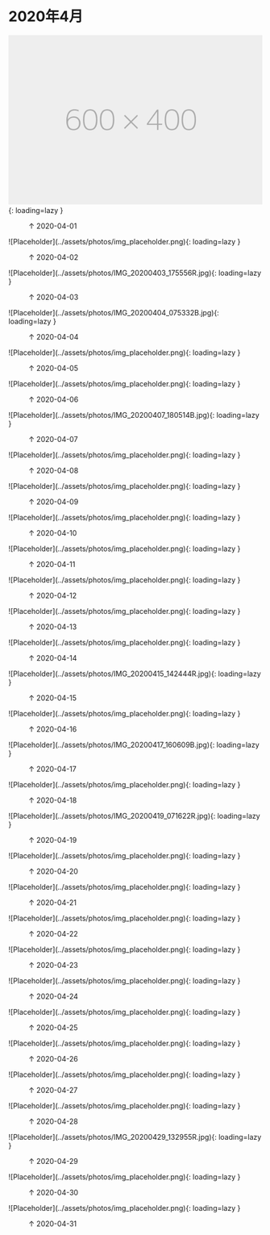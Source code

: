 
# 2020年4月


![Placeholder](../assets/photos/img_placeholder.png){: loading=lazy }
<figure>
  <figcaption>&#x2191; 2020-04-01 </figcaption>
</figure>
![Placeholder](../assets/photos/img_placeholder.png){: loading=lazy }
<figure>
  <figcaption>&#x2191; 2020-04-02 </figcaption>
</figure>
![Placeholder](../assets/photos/IMG_20200403_175556R.jpg){: loading=lazy }
<figure>
  <figcaption>&#x2191; 2020-04-03 </figcaption>
</figure>
![Placeholder](../assets/photos/IMG_20200404_075332B.jpg){: loading=lazy }
<figure>
  <figcaption>&#x2191; 2020-04-04 </figcaption>
</figure>
![Placeholder](../assets/photos/img_placeholder.png){: loading=lazy }
<figure>
  <figcaption>&#x2191; 2020-04-05 </figcaption>
</figure>
![Placeholder](../assets/photos/img_placeholder.png){: loading=lazy }
<figure>
  <figcaption>&#x2191; 2020-04-06 </figcaption>
</figure>
![Placeholder](../assets/photos/IMG_20200407_180514B.jpg){: loading=lazy }
<figure>
  <figcaption>&#x2191; 2020-04-07 </figcaption>
</figure>
![Placeholder](../assets/photos/img_placeholder.png){: loading=lazy }
<figure>
  <figcaption>&#x2191; 2020-04-08</figcaption>
</figure>
![Placeholder](../assets/photos/img_placeholder.png){: loading=lazy }
<figure>
  <figcaption>&#x2191; 2020-04-09 </figcaption>
</figure>
![Placeholder](../assets/photos/img_placeholder.png){: loading=lazy }
<figure>
  <figcaption>&#x2191; 2020-04-10 </figcaption>
</figure>
![Placeholder](../assets/photos/img_placeholder.png){: loading=lazy }
<figure>
  <figcaption>&#x2191; 2020-04-11 </figcaption>
</figure>
![Placeholder](../assets/photos/img_placeholder.png){: loading=lazy }
<figure>
  <figcaption>&#x2191; 2020-04-12 </figcaption>
</figure>
![Placeholder](../assets/photos/img_placeholder.png){: loading=lazy }
<figure>
  <figcaption>&#x2191; 2020-04-13 </figcaption>
</figure>
![Placeholder](../assets/photos/img_placeholder.png){: loading=lazy }
<figure>
  <figcaption>&#x2191; 2020-04-14 </figcaption>
</figure>
![Placeholder](../assets/photos/IMG_20200415_142444R.jpg){: loading=lazy }
<figure>
  <figcaption>&#x2191; 2020-04-15 </figcaption>
</figure>
![Placeholder](../assets/photos/img_placeholder.png){: loading=lazy }
<figure>
  <figcaption>&#x2191; 2020-04-16 </figcaption>
</figure>
![Placeholder](../assets/photos/IMG_20200417_160609B.jpg){: loading=lazy }
<figure>
  <figcaption>&#x2191; 2020-04-17 </figcaption>
</figure>
![Placeholder](../assets/photos/img_placeholder.png){: loading=lazy }
<figure>
  <figcaption>&#x2191; 2020-04-18 </figcaption>
</figure>
![Placeholder](../assets/photos/IMG_20200419_071622R.jpg){: loading=lazy }
<figure>
  <figcaption>&#x2191; 2020-04-19 </figcaption>
</figure>
![Placeholder](../assets/photos/img_placeholder.png){: loading=lazy }
<figure>
  <figcaption>&#x2191; 2020-04-20 </figcaption>
</figure>
![Placeholder](../assets/photos/img_placeholder.png){: loading=lazy }
<figure>
  <figcaption>&#x2191; 2020-04-21 </figcaption>
</figure>
![Placeholder](../assets/photos/img_placeholder.png){: loading=lazy }
<figure>
  <figcaption>&#x2191; 2020-04-22 </figcaption>
</figure>
![Placeholder](../assets/photos/img_placeholder.png){: loading=lazy }
<figure>
  <figcaption>&#x2191; 2020-04-23 </figcaption>
</figure>
![Placeholder](../assets/photos/img_placeholder.png){: loading=lazy }
<figure>
  <figcaption>&#x2191; 2020-04-24 </figcaption>
</figure>
![Placeholder](../assets/photos/img_placeholder.png){: loading=lazy }
<figure>
  <figcaption>&#x2191; 2020-04-25 </figcaption>
</figure>
![Placeholder](../assets/photos/img_placeholder.png){: loading=lazy }
<figure>
  <figcaption>&#x2191; 2020-04-26 </figcaption>
</figure>
![Placeholder](../assets/photos/img_placeholder.png){: loading=lazy }
<figure>
  <figcaption>&#x2191; 2020-04-27 </figcaption>
</figure>
![Placeholder](../assets/photos/img_placeholder.png){: loading=lazy }
<figure>
  <figcaption>&#x2191; 2020-04-28 </figcaption>
</figure>
![Placeholder](../assets/photos/IMG_20200429_132955R.jpg){: loading=lazy }
<figure>
  <figcaption>&#x2191; 2020-04-29 </figcaption>
</figure>
![Placeholder](../assets/photos/img_placeholder.png){: loading=lazy }
<figure>
  <figcaption>&#x2191; 2020-04-30 </figcaption>
</figure>
![Placeholder](../assets/photos/img_placeholder.png){: loading=lazy }
<figure>
  <figcaption>&#x2191; 2020-04-31 </figcaption>
</figure>
